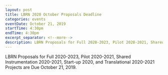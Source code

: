 ```yaml
---
layout: post
title: LBRN 2020 October Proposals Deadline
categories: events
eventDate: October 21, 2019
startTime: 4:30pm
endTime: 4:30pm
excerpt_separator: <!--more-->
description: LBRN Proposals for Full 2020-2023, Pilot 2020-2021, Shared Instrumentation 2020-2021, Start-up 2020, and Translational 2020-2021 Projects are Due October 21, 2019.
---
```

LBRN Proposals for Full 2020-2023, Pilot 2020-2021, Shared Instrumentation 2020-2021, Start-up 2020, and Translational 2020-2021 Projects are Due October 21, 2019.

